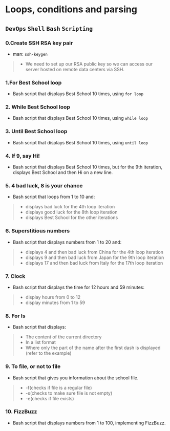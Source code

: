 # Loops, conditions and parsing

## `DevOps` `Shell` `Bash` `Scripting`

### 0.Create SSH RSA key pair
* man: `ssh-keygen`

> - We need to set up our RSA public key so we can access our server hosted on remote data centers via SSH.

### 1.For Best School loop
* Bash script that displays Best School 10 times, using `for loop`

### 2. While Best School loop
* Bash script that displays Best School 10 times, using `while loop`

### 3. Until Best School loop
* Bash script that displays Best School 10 times, using `until loop`

### 4. If 9, say Hi!
* Bash script that displays Best School 10 times, but for the 9th iteration, displays Best School and then Hi on a new line.

### 5. 4 bad luck, 8 is your chance
* Bash script that loops from 1 to 10 and:

> - displays bad luck for the 4th loop iteration
> - displays good luck for the 8th loop iteration
> - displays Best School for the other iterations

### 6. Superstitious numbers
* Bash script that displays numbers from 1 to 20 and:

> - displays 4 and then bad luck from China for the 4th loop iteration
> - displays 9 and then bad luck from Japan for the 9th loop iteration
> - displays 17 and then bad luck from Italy for the 17th loop iteration

### 7. Clock
* Bash script that displays the time for 12 hours and 59 minutes:

> - display hours from 0 to 12
> - display minutes from 1 to 59

### 8. For ls
* Bash script that displays:

> - The content of the current directory
> - In a list format
> - Where only the part of the name after the first dash is displayed (refer to the example)

### 9. To file, or not to file
* Bash script that gives you information about the school file.

> - -f(checks if file is a regular file)
> - -s(checks to make sure file is not empty)
> - -e(checks if file exists)

### 10. FizzBuzz
*  Bash script that displays numbers from 1 to 100, implementing FizzBuzz.
